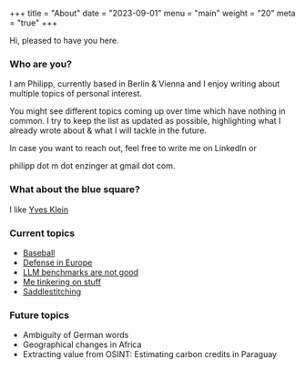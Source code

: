 +++
title = "About"
date = "2023-09-01"
menu = "main"
weight = "20"
meta = "true"
+++

Hi, pleased to have you here.

### Who are you?

I am Philipp, currently based in Berlin & Vienna and I enjoy writing about multiple topics of personal interest.

You might see different topics coming up over time which have nothing in common. I try to keep the list as updated as possible, highlighting what I already wrote about & what I will tackle in the future.

In case you want to reach out, feel free to write me on LinkedIn or 

philipp dot m dot enzinger at gmail dot com.

### What about the blue square?
I like [Yves Klein](https://en.wikipedia.org/wiki/Yves_Klein)

### Current topics
* [Baseball](https://pcorvin.github.io/tommyjohn)
* [Defense in Europe](https://pcorvin.github.io/austria)
* [LLM benchmarks are not good](https://pcorvin.github.io/metrics)
* [Me tinkering on stuff](https://pcorvin.github.io/carsharing)
* [Saddlestitching](https://pcorvin.github.io/saddlestitch)

### Future topics
* Ambiguity of German words
* Geographical changes in Africa
* Extracting value from OSINT: Estimating carbon credits in Paraguay